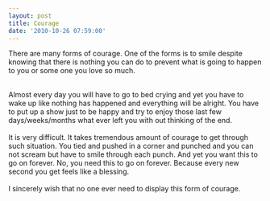 ```yaml
---
layout: post
title: Courage
date: '2010-10-26 07:59:00'
---
```


<p>There are many forms of courage. One of the forms is to smile despite knowing that there is nothing you can do to prevent what is going to happen to you or some one you love so much. </p><div><br/></div><div>Almost every day you will have to go to bed crying and yet you have to wake up like nothing has happened and everything will be alright. You have to put up a show just to be happy and try to enjoy those last few days/weeks/months what ever left you with out thinking of the end.</div><div><br/></div><div>It is very difficult. It takes tremendous amount of courage to get through such situation. You tied and pushed in a corner and punched and you can not scream but have to smile through each punch. And yet you want this to go on forever. No, you need this to go on forever. Because every new second you get feels like a blessing. </div><div><br/></div><div>I sincerely wish that no one ever need to display this form of courage. </div><div class="blogger-post-footer"><img width="1" height="1" src="https://blogger.googleusercontent.com/tracker/5416117946427095362-4447587775538236771?l=soranthou.blogspot.com" alt=""/></div>
